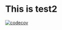 <h1>This is test2</h1>

[![codecov](https://codecov.io/gh/SaiWunnaAung/test/branch/master/graph/badge.svg?token=P9PvSeblZm)](https://codecov.io/gh/SaiWunnaAung/test)